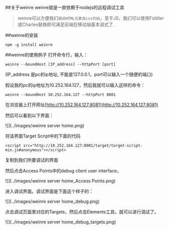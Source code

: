 ##关于weinre
weinre就是一款依赖于nodejs的远程调试工具

>weinre可以方便我们`调式HTML元素及css代码`，至于JS，我们可以使用Fiddler或Charles替换即可满足前端在移动端基本调式了.

##weinre的安装

	npm -g install weinre
	
##weinre的使用例子
打开命令行，输入：

	weinre --boundHost [IP_address] --httpPort [port] 
	
(IP_address 是pc的ip地址, 不能是127.0.0.1，port可以输入一个随便的端口)

假设我的pc的ip地址为10.252.164.127，然后我就可以输入这样的命令：

	weinre --boundHost 10.252.164.127 --httpPort 8081

在浏览器上打开网址[http://10.252.164.127:8081](http://10.252.164.127:8081)

然后可以看到以下界面： 

![](../images/weinre server home.png)

将该界面Target Script中的下面的代码

	<script src="http://10.252.164.127:8081/target/target-script-min.js#anonymous"></script>
	
复制到我们所要调试的界面 

然后点击Access Points中的debug client user interface，

![](../images/weinre server home_Access Points.png)

进入调试界面。调试界面是下面这个样子的： 

![](../images/weinre server home_debug.png)

点击调试页面里对应的Targets，然后点击Elements工具，就可以进行调试了。 

![](../images/weinre server home_debug_targets.png)
